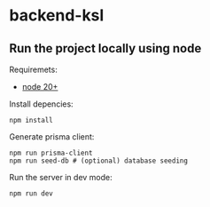 # backend-ksl

## Run the project locally using node
Requiremets:
- [node 20+](https://nodejs.org/en/download)

Install depencies:
```shell
npm install
```

Generate prisma client:
```shell
npm run prisma-client
npm run seed-db # (optional) database seeding
```

Run the server in dev mode:
```shell
npm run dev
```
